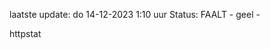 laatste update: 
do 14-12-2023  1:10   uur 
Status: FAALT - geel - 
<div class="service Y">httpstat</div>
